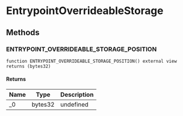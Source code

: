# EntrypointOverrideableStorage









## Methods

### ENTRYPOINT_OVERRIDEABLE_STORAGE_POSITION

```solidity
function ENTRYPOINT_OVERRIDEABLE_STORAGE_POSITION() external view returns (bytes32)
```






#### Returns

| Name | Type | Description |
|---|---|---|
| _0 | bytes32 | undefined |




